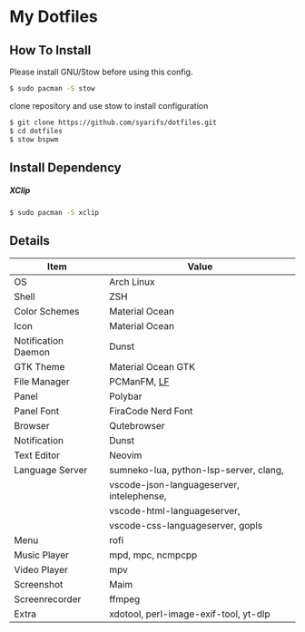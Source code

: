# My Dotfiles

## How To Install
Please install GNU/Stow before using this config.	
```bash
$ sudo pacman -S stow
```
clone repository and use stow to install configuration
```bash
$ git clone https://github.com/syarifs/dotfiles.git
$ cd dotfiles
$ stow bspwm
```

## Install Dependency
##### XClip
```bash
$ sudo pacman -S xclip
```

## Details

|	Item							 | Value																					|
|--------------------|------------------------------------------------|
| OS                 | Arch Linux																			|
| Shell							 | ZSH																						|
| Color Schemes      | Material Ocean																	|
| Icon               | Material Ocean																	|
| Notification Daemon| Dunst																					|
| GTK Theme          | Material Ocean GTK															|
| File Manager       | PCManFM, [LF](https://github.com/x/lf)					|
| Panel              | Polybar																				|
| Panel Font				 | FiraCode Nerd Font															|
| Browser						 | Qutebrowser																		|
| Notification       | Dunst																					|
| Text Editor        | Neovim																					|
| Language Server		 | sumneko-lua, python-lsp-server, clang,				  |
|										 | vscode-json-languageserver, intelephense,   		|
|										 | vscode-html-languageserver,						    		|
|										 | vscode-css-languageserver, gopls				    		|
| Menu							 | rofi																						|
| Music Player       | mpd, mpc, ncmpcpp	 														|
| Video Player       | mpv																						|
| Screenshot         | Maim																						|
| Screenrecorder		 | ffmpeg																					|
| Extra							 | xdotool, perl-image-exif-tool, yt-dlp					|
